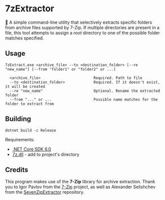 # 7zExtractor

📂 A simple command-line utility that selectively extracts specific folders from archive files supported by 7-Zip. If multiple directories are present in a file, this tool attempts to assign a _root_ directory to one of the possible folder matches specified.

## Usage

```
7zExtract.exe <archive_file> --to <destination_folder> [--re "new_name"] [--from "folder1" or "folder2" or ...]
```
```
  <archive_file>                        Required. Path to file
  --to <destination_folder>             Required. If it doesn't exist, it will be created
  --re "new_name"                       Optional. Rename the extracted folder
  --from "..." or ...                   Possible name matches for the folder to extract from
```

## Building

```
dotnet build -c Release
```

Requirements:
- [.NET Core SDK 6.0](https://dotnet.microsoft.com/download/dotnet-core/6.0)
- [7z.dll](https://sourceforge.net/p/sevenzip/discussion/45798/thread/f4e969b197/#fb92) - add to project's directory

## Credits

This program makes use of the **7-Zip** library for archive extraction.  Thank you to Igor Pavlov from the [7-Zip](https://sourceforge.net/projects/sevenzip/) project, as well as Alexander Selishchev from the [SevenZipExtractor](https://github.com/adoconnection/SevenZipExtractor) repository.

